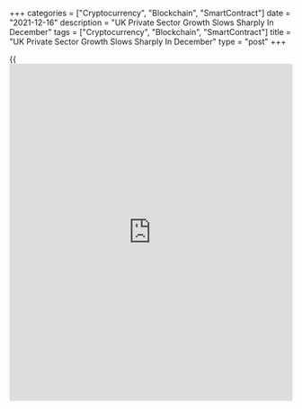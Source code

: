 +++
categories = ["Cryptocurrency", "Blockchain", "SmartContract"]
date = "2021-12-16"
description = "UK Private Sector Growth Slows Sharply In December"
tags = ["Cryptocurrency", "Blockchain", "SmartContract"]
title = "UK Private Sector Growth Slows Sharply In December"
type = "post"
+++

{{<iframe id="large-banner" src="https://www.bounty.group/#slide=17.0" width="100%" height="600" scrolling="no" style="border: 0px solid rgb(216, 221, 230); border-radius: 3px;">}}

The UK private sector posted a sharp slowdown in December amid tighter
pandemic restrictions and renewed [business][1] uncertainty, flash
survey results from IHS Markit showed on Thursday.

The flash Chartered Institute of Procurement & Supply composite output
index fell more-than-expected to 53.2 in December from 57.6 in November.
The expected score was 56.4.

The index has registered in growth territory during each month since
lockdown measures were lifted in March, but the latest reading was the
weakest over this period.

The services Purchasing Managers' Index came in at a 10-month low of
53.2, down from 58.5 in the previous month and economists' forecast of
57.0.

The manufacturing PMI slid to a three-month low of 57.6 in December, in
line with expectations, from 58.1 in the prior month.

"With COVID-19 infections set to rise further in coming weeks due to the
spread of the Omicron variant, and more restrictions being introduced,
the pace of economic growth looks likely to continue to weaken as we
head into 2022," Chris Williamson, chief business economist at IHS
Markit, said.

For comments and feedback [contact](https://www.playgroundfx.com/contact/): editorial@rtt[news](https://www.letsplayfx.com/blog/forex-news-website/).com

[Economic News][2]

 **What parts of the world are seeing the best (and worst) economic
performances lately? Click[here][3] to check out our [Econ Scorecard][3]
and find out! See up-to-the-moment [ranking](https://www.playgroundfx.com/blog/crypto-exchange-ranking/)s for the best and worst
performers in [GDP][4], [unemployment rate][5], [inflation][6] and much
more.**

   1. www.rtt[news](https://www.letsplayfx.com/blog/forex-news-website/).com/Content/Business.aspx
   2. www.rtt[news](https://www.letsplayfx.com/blog/forex-news-website/).com/Content/EconomicNews.aspx
   3. www.rtt[news](https://www.letsplayfx.com/blog/forex-news-website/).com/economic-scorecard/world-rank/unemployment-rate/highest-performance.aspx
   4. www.rtt[news](https://www.letsplayfx.com/blog/forex-news-website/).com/economic-scorecard/world-rank/GDP/highest-performance.aspx
   5. www.rtt[news](https://www.letsplayfx.com/blog/forex-news-website/).com/economic-scorecard/world-rank/unemployment-rate/lowest-performance.aspx
   6. www.rtt[news](https://www.letsplayfx.com/blog/forex-news-website/).com/economic-scorecard/world-rank/CPI/highest-performance.aspx